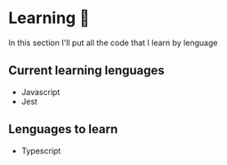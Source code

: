 # Learning 📑

In this section I'll put all the code that I learn by lenguage

## Current learning lenguages

- Javascript
- Jest

## Lenguages to learn

- Typescript
